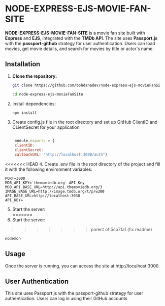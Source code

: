 # NODE-EXPRESS-EJS-MOVIE-FAN-SITE

**NODE-EXPRESS-EJS-MOVIE-FAN-SITE** is a movie fan site built with **Express** and **EJS**, integrated with the **TMDb API**. The site uses **Passport.js** with the **passport-github** strategy for user authentication. Users can load movies, get movie details, and search for movies by title or actor's name.

## Installation

1. **Clone the repository:**  

   ```bash
   git clone https://github.com/bohdanadev/node-express-ejs-movieFanSite.git

   cd node-express-ejs-movieFanSite
   ```
2. Install dependencies:  

   ```bash
   npm install
   ```
3. Create config.js file in the root directory and set up GitHub ClientID and CLientSecret for your application  

   ```config.js  

    module.exports = {
    clientID: 
    clientSecret: 
    callbackURL: "http://localhost:3000/auth"}  

    ```

<<<<<<< HEAD
4. Create .env file in the root directory of the project and fill it with the following environment variables:

   ```.env
   PORT=3000  
   MDB_API_KEY=`themoviedb.org` API Key  
   MDB_API_BASE_URL=http://api.themoviedb.org/3  
   IMAGE_BASE_URL=http://image.tmdb.org/t/p/w300  
   API_BASE_URL=http://localhost:3030  
   API_KEY=  
   ```

5. Start the server:  
=======
4. Start the server:  
>>>>>>> parent of 5ca7fa1 (fix readme)

   ```bash
   nodemon
   ```

## Usage  

Once the server is running, you can access the site at http://localhost:3000.

## User Authentication  

This site uses Passport.js with the passport-github strategy for user authentication. Users can log in using their GitHub accounts.